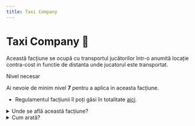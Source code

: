 ```yaml
---
title: Taxi Company
---
```


# Taxi Company 🚕
Această facțiune se ocupă cu transportul jucătorilor într-o anumită locație contra-cost in functie de distanta unde jucatorul este transportat.

<div class="warning-container">
    <p class="title">Nivel necesar</p>
    <p class="description">Ai nevoie de minim nivel <strong>7</strong> pentru a aplica in aceasta facțiune.</p>
</div>

- Regulamentul facțiunii îl poți găsi în totalitate [aici](https://ragepanel.b-hood.ro/rules/view/regulament-transport "Link regulament Transport").

<details class="details custom-block">
    <summary>Unde se află această facțiune?</summary>
    <p>![Locație Taxi](https://i.imgur.com/l3vO7EB.png "Locație Taxi")</p>
</details>

<details class="details custom-block">
    <summary>Cum arată?</summary>
    <p>![HQ Taxi](https://i.imgur.com/bHdLGKc.png "HQ Taxi")</p>
</details>


